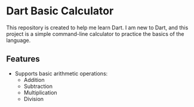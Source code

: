 # Dart Basic Calculator

This repository is created to help me learn Dart. I am new to Dart, and this project is a simple command-line calculator to practice the basics of the language.

## Features

- Supports basic arithmetic operations:
  - Addition
  - Subtraction
  - Multiplication
  - Division
